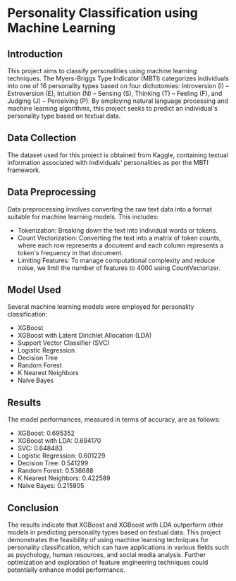 # Personality Classification using Machine Learning

## Introduction
This project aims to classify personalities using machine learning techniques. The Myers-Briggs Type Indicator (MBTI) categorizes individuals into one of 16 personality types based on four dichotomies: Introversion (I) – Extroversion (E), Intuition (N) – Sensing (S), Thinking (T) – Feeling (F), and Judging (J) – Perceiving (P). By employing natural language processing and machine learning algorithms, this project seeks to predict an individual's personality type based on textual data.

## Data Collection
The dataset used for this project is obtained from Kaggle, containing textual information associated with individuals' personalities as per the MBTI framework.

## Data Preprocessing
Data preprocessing involves converting the raw text data into a format suitable for machine learning models. This includes:
- Tokenization: Breaking down the text into individual words or tokens.
- Count Vectorization: Converting the text into a matrix of token counts, where each row represents a document and each column represents a token's frequency in that document.
- Limiting Features: To manage computational complexity and reduce noise, we limit the number of features to 4000 using CountVectorizer.

## Model Used
Several machine learning models were employed for personality classification:
- XGBoost
- XGBoost with Latent Dirichlet Allocation (LDA)
- Support Vector Classifier (SVC)
- Logistic Regression
- Decision Tree
- Random Forest
- K Nearest Neighbors
- Naive Bayes

## Results
The model performances, measured in terms of accuracy, are as follows:
- XGBoost: 0.695352
- XGBoost with LDA: 0.694170
- SVC: 0.648483
- Logistic Regression: 0.601229
- Decision Tree: 0.541299
- Random Forest: 0.536688
- K Nearest Neighbors: 0.422589
- Naive Bayes: 0.215905

## Conclusion
The results indicate that XGBoost and XGBoost with LDA outperform other models in predicting personality types based on textual data. This project demonstrates the feasibility of using machine learning techniques for personality classification, which can have applications in various fields such as psychology, human resources, and social media analysis. Further optimization and exploration of feature engineering techniques could potentially enhance model performance.
